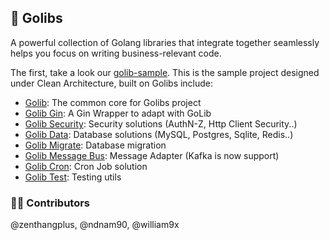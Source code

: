 ## 🍿 Golibs

A powerful collection of Golang libraries that integrate together seamlessly helps you focus on writing business-relevant code.

The first, take a look our [golib-sample](https://github.com/golibs-starter/golib-sample). 
This is the sample project designed under Clean Architecture, built on Golibs include:

- [Golib](https://github.com/golibs-starter/golib): The common core for Golibs project
- [Golib Gin](https://github.com/golibs-starter/golib-gin): A Gin Wrapper to adapt with GoLib
- [Golib Security](https://github.com/golibs-starter/golib-security): Security solutions (AuthN-Z, Http Client Security..)
- [Golib Data](https://github.com/golibs-starter/golib-data): Database solutions (MySQL, Postgres, Sqlite, Redis..)
- [Golib Migrate](https://github.com/golibs-starter/golib-migrate): Database migration
- [Golib Message Bus](https://github.com/golibs-starter/golib-message-bus): Message Adapter (Kafka is now support)
- [Golib Cron](https://github.com/golibs-starter/golib-cron): Cron Job solution
- [Golib Test](https://github.com/golibs-starter/golib-test): Testing utils

### 👩‍💻 Contributors

@zenthangplus, @ndnam90, @william9x


